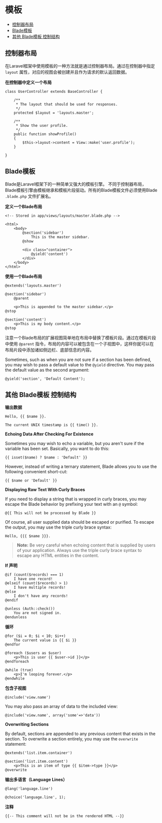 # 模板

- [控制器布局](#controller-layouts)
- [Blade模板](#blade-templating)
- [其他 Blade模板 控制结构](#other-blade-control-structures)

<a name="controller-layouts"></a>
## 控制器布局

在Laravel框架中使用模板的一种方法就是通过控制器布局。通过在控制器中指定 `layout` 属性，对应的视图会被创建并且作为请求的默认返回数据。

**在控制器中定义一个布局**

	class UserController extends BaseController {

		/**
		 * The layout that should be used for responses.
		 */
		protected $layout = 'layouts.master';

		/**
		 * Show the user profile.
		 */
		public function showProfile()
		{
			$this->layout->content = View::make('user.profile');
		}

	}

<a name="blade-templating"></a>
## Blade模板

Blade是Laravel框架下的一种简单又强大的模板引擎。 
不同于控制器布局，Blade模板引擎由模板继承和模板片段驱动。所有的Blade模板文件必须使用Blade `.blade.php` 文件扩展名。


**定义一个Blade布局**

	<!-- Stored in app/views/layouts/master.blade.php -->

	<html>
		<body>
			@section('sidebar')
				This is the master sidebar.
			@show

			<div class="container">
				@yield('content')
			</div>
		</body>
	</html>

**使用一个Blade布局**

	@extends('layouts.master')

	@section('sidebar')
		@parent

		<p>This is appended to the master sidebar.</p>
	@stop

	@section('content')
		<p>This is my body content.</p>
	@stop

注意一个Blade布局的扩展视图简单地在布局中替换了模板片段。通过在模板片段中使用 `@parent` 指令，布局的内容可以被包含在一个子视图中，这样你就可以在布局片段中添加诸如侧边栏、底部信息的内容。

Sometimes, such as when you are not sure if a section has been defined, you may wish to pass a default value to the `@yield` directive. You may pass the default value as the second argument:

	@yield('section', 'Default Content');

<a name="other-blade-control-structures"></a>
## 其他 Blade模板 控制结构

**输出数据**

	Hello, {{ $name }}.

	The current UNIX timestamp is {{ time() }}.

**Echoing Data After Checking For Existence**

Sometimes you may wish to echo a variable, but you aren't sure if the variable has been set. Basically, you want to do this:

	{{ isset($name) ? $name : 'Default' }}

However, instead of writing a ternary statement, Blade allows you to use the following convenient short-cut:

	{{ $name or 'Default' }}

**Displaying Raw Text With Curly Braces**

If you need to display a string that is wrapped in curly braces, you may escape the Blade behavior by prefixing your text with an `@` symbol:

	@{{ This will not be processed by Blade }}

Of course, all user supplied data should be escaped or purified. To escape the output, you may use the triple curly brace syntax:

	Hello, {{{ $name }}}.

> **Note:** Be very careful when echoing content that is supplied by users of your application. Always use the triple curly brace syntax to escape any HTML entities in the content.

**If 声明**

	@if (count($records) === 1)
		I have one record!
	@elseif (count($records) > 1)
		I have multiple records!
	@else
		I don't have any records!
	@endif

	@unless (Auth::check())
		You are not signed in.
	@endunless

**循环**

	@for ($i = 0; $i < 10; $i++)
		The current value is {{ $i }}
	@endfor

	@foreach ($users as $user)
		<p>This is user {{ $user->id }}</p>
	@endforeach

	@while (true)
		<p>I'm looping forever.</p>
	@endwhile

**包含子视图**

	@include('view.name')

You may also pass an array of data to the included view:

	@include('view.name', array('some'=>'data'))

**Overwriting Sections**

By default, sections are appended to any previous content that exists in the section. To overwrite a section entirely, you may use the `overwrite` statement:

	@extends('list.item.container')

	@section('list.item.content')
		<p>This is an item of type {{ $item->type }}</p>
	@overwrite

**输出多语言（Language Lines）**

	@lang('language.line')

	@choice('language.line', 1);

**注释**

	{{-- This comment will not be in the rendered HTML --}}
